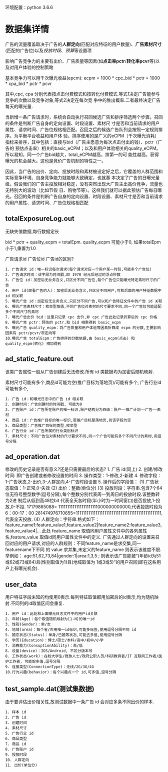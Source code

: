 环境配置：python 3.6.6


# 数据集详情

广告的流量覆盖取决于广告的**人群定向**(匹配对应特征的用户数量)、**广告素材尺寸**(匹配的广告位)以及*投放时段*、*预算*等设置项

影响广告竞争力的主要有出价、广告质量等因素(如**点击率pctr**/**转化率pcvr**等)以及对用户体验的控制策略

基本竞争力可以用千次曝光收益(epcm):
    ecpm = 1000 * cpc_bid * pctr = 1000 * cpa_bid * pctr * pcvr

其中,cpc, cpa 分别代表按点击付费模式和按转化付费模式.等式1决定广告能参与竞争的次数以及竞争对象,等式2决定在每次竞
争中的胜出概率.二者最终决定广告每天的曝光量.

当新增一条广告请求时，系统会自动执行召回候选广告和排序筛选两个步骤。召回的条件是判断广告自身的定向设置、时段设置、素材尺
寸是否和当前请求的用户属性、请求时间、广告位规格相匹配。召回之后的候选广告队列会按照一定规则排序。为平衡平台收益和用户体
验，排序使用的是广义的eCPM（千次曝光消耗）指标来排序，其中包括：直接与bid（广告主愿意为每次点击付出的钱）、pctr（广告的
预估点击率）相关的basic_eCPM；以及和用户体验相关的quality_eCPM。所以易知，同一个广告bid越大，total_eCPM越高，排第一的可
能性越高，获得曝光的机会越大。这也是竞价广告机制的特性之一。

因此，当广告的出价、定向、投放时段和素材被设定好之后，它覆盖的人群范围和实际竞争环境、自身竞争能力就能够大致确定，也就基
本决定了广告的日曝光量级。假设我们的广告主投放相对稳定，没有突然出现大广告主出高价竞争，流量也无特别大的波动（比如节假
日、购物节等）。这样我们就可以据此预估广告每日曝光。召回的条件是判断广告自身的定向设置、时段设置、素材尺寸是否和当前请求
的用户属性、请求时间、广告位规格相匹配

## totalExposureLog.out
无缺失值数据,每行数据定长

bid * pctr + quality_ecpm = totalEpm.  quality_ecpm 可能小于0, 如果totalEpm小于1,重置为1.0

广告请求id  广告位id  广告id的区别?

    1. 广告请求 id：唯一标识每次请求(每个请求对应一个用户某一时刻,可能多个广告位)
    2. 广告请求时间：该字段为时间戳,即 1970 纪元后经过的浮点秒数
    3. 广告位 id：加密后无业务含义,只区分不同广告位,每个广告位只能曝光特定素材尺寸的广告
    4. 用户 id(即看广告的人)：加密后无业务含义,只区分不同用户,可和后面的用户特征数据中 id 相关联
    5. 曝光广告 id：加密后无业务含义,只区分不同广告,可以和广告特征文件中的广告 id 关联
    6. 曝光广告素材尺寸：枚举型取值,不同广告位对素材的尺寸要求不同,同一个广告位可能适配多个不同尺寸的素材
    7. 曝光广告出价 bid：这里只记录 cpc 出价,非 cpc 广告此处记录折算后的 cpc 价格
    8. 曝光广告 pctr：预估的 pctr,和 bid 相乘得到 basic_ecpm
    9. 曝光广告 quality_ecpm：将广告质量和用户体验等因素折算成 ecpm 的分数,主要影响因素有 pctr/pcvr/窄定向等
    10.曝光广告 totalEcpm：广告排序的分数依据,由 basic_ecpm(点击) 和 quality_ecpm(转化) 相加得到


## ad_static_feature.out
该类广告属性一般从广告创建后无法修改.所有 id 类数据均为加密后随机映射.

素材尺寸可能有多个,商品id可能为空(推广目标为落地页)/可能有多个, 广告行业id可能有多个,

    1. 广告 id：和曝光日志中的广告 id 相关联
    2. 创建时间：广告创建时的时间戳, 可能为0
    3. 广告账户 id：广告所在账户的唯一标识,账户结构分为四级：账户——推广计划——广告——素材
    4. 商品 id：广告推广目标的唯一标识,若推广目标是落地页,则该字段为空
    5. 商品类型：广告推广目标的类型,枚举型
    6. 广告行业 id：广告所属的行业类别标识
    7. 素材尺寸：不同广告位对素材的尺寸要求不同,同一个广告可能有多个不同尺寸的素材,用逗号分隔


## ad_operation.dat
修改的历史记录是否有意义?还是只需要最后的状态?
    1. 广告 id(同上)
    2. 创建/修改时间: 即广告创建或者修改设置的时间
    3. 操作类型：1-修改,2-新建
    4. 修改字段：1-广告状态,2-出价,3-人群定向,4-广告时段设置
    5. 操作后的字段值：
        (1) 广告状态取值：1-正常,0-失效
        (2) 出价：整数(单位分)
        (3) 投放时段：字符串.包含7个64位无符号整型数字(逗号分隔),每个整数分别代表周一到周日的投放时段.该整数转为2进
            制后从低到高48位bit 代表全天各时段(半小时为一时间窗口)是否投放,1-投放,0-不投.
            17179865088= 1111111111111111111111000000000000,代表投放时段为 6：00-17：00
            281474976710655=111111111111111111111111111111111111111111111111,代表全天投放.
        (4) 人群定向：字符串.格式如下：
            feature_name1:feature_value1,feature_value2|feature_name2:feature_value3,feature_value4|…
            此处 feature_name 取值同用户属性文件中的各列属性名,feature_value 取值id同用户属性文件中的定义.
            广告通过人群定向的设置来召回对应的用户请求,对应的人群规则：不同feature_name是求交集,同一featurename下不同
            的 value 求并集,未定义的feature_name 则表示该维度不限.举例如：
            age:51,62,73,84|gender:1|area:1,3,5 ; 则表示该广告能被“(年龄id为51或62或73或84)且(性别取值为1)且(地域取值为
            1或3或5)”的用户召回(即在这些用户上有曝光机会).


## user_data
用户特征字段未知的均使用0表示.每列特征取值都用加密后的id表示,均为随机映射.不同列的id取值区间会重复.

    1. 用户 id：此处和上面曝光日志文件中的用户id关联
    2. 年龄(Age)：每个取值随机映射为[1-N]的唯一id
    3. 性别(Gender)：男/女
    4. 地域(area)：每个省/市用唯一id标识,可能多标签,使用逗号分隔不同 id
    5. 婚恋状态(Status)：单身/已婚等状态,可能去多值,使用逗号分隔
    6. 学历(Education)：博士/硕士/本科/高中/初中/小学
    7. 消费能力(ConsuptionAbility)：高/低
    8. 设备(device)：IOS/Android, 不区分版本号
    8. 工作状态(work)：在校大学生/商旅人士/政府公职人员/科研教育者/IT 互联网工作者/医护工作者, 可能取多值,逗号分隔
    9. 连接类型(ConnectionType)：无线/2G/3G/4G
    10.行为兴趣(behavior)：每个兴趣点一个 id,可多值,逗号分隔


## test_sample.dat(测试集数据)
由于要评估出价相关性,故测试数据中一条广告 id 会对应多条不同出价的样本.

    1. 样本 id
    2. 广告 id
    3. 创建时间
    4. 素材尺寸
    5. 广告行业 id
    6. 商品类型
    7. 商品 id
    8. 广告账户 id
    9. 投放时段
    10. 人群定向
    11. 出价(单位分)

